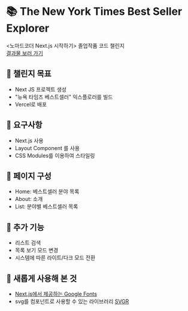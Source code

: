 # 📚 The New York Times Best Seller Explorer
<노마드코더 Next.js 시작하기> 졸업작품 코드 챌린지
<br>
[결과물 보러 가기](https://next-newyork-times-bestsellers.vercel.app)

## 📓 챌린지 목표
- Next JS 프로젝트 생성
- "뉴욕 타임즈 베스트셀러" 익스플로러를 빌드
- Vercel로 배포

## 📕 요구사항
- Next.js 사용
- Layout Component 를 사용
- CSS Modules를 이용하여 스타일링

## 📙 페이지 구성
- Home: 베스트셀러 분야 목록
- About: 소개
- List: 분야별 베스트셀러 목록

## 📗 추가 기능
- 리스트 검색
- 목록 보기 모드 변경
- 시스템에 따른 라이트/다크 모드 전환

## 📘 새롭게 사용해 본 것
- [Next.js에서 제공하는 Google Fonts](https://nextjs.org/docs/app/building-your-application/optimizing/fonts#google-fonts)
- svg를 컴포넌트로 사용할 수 있는 라이브러리 [SVGR](https://react-svgr.com/)
